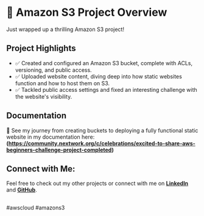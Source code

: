 # 🚀 Amazon S3 Project Overview

Just wrapped up a thrilling Amazon S3 project!

## Project Highlights
- ✅ Created and configured an Amazon S3 bucket, complete with ACLs, versioning, and public access.
- ✅ Uploaded website content, diving deep into how static websites function and how to host them on S3.
- ✅ Tackled public access settings and fixed an interesting challenge with the website's visibility.

## Documentation
📸 See my journey from creating buckets to deploying a fully functional static website in my documentation here: **(https://community.nextwork.org/c/celebrations/excited-to-share-aws-beginners-challenge-project-completed)**

## Connect with Me:
Feel free to check out my other projects or connect with me on **[LinkedIn](https://www.linkedin.com/in/mahesh-patil0555/)** and **[GitHub](https://github.com/Mahesh7880)**.

##
#awscloud #amazons3
